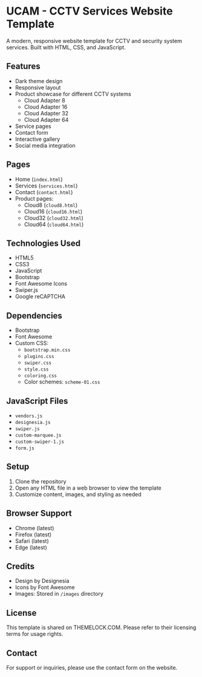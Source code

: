 # UCAM - CCTV Services Website Template

A modern, responsive website template for CCTV and security system services. Built with HTML, CSS, and JavaScript.

## Features

- Dark theme design
- Responsive layout
- Product showcase for different CCTV systems
  - Cloud Adapter 8
  - Cloud Adapter 16
  - Cloud Adapter 32
  - Cloud Adapter 64
- Service pages
- Contact form
- Interactive gallery
- Social media integration

## Pages

- Home (`index.html`)
- Services (`services.html`)
- Contact (`contact.html`)
- Product pages:
  - Cloud8 (`cloud8.html`)
  - Cloud16 (`cloud16.html`)
  - Cloud32 (`cloud32.html`)
  - Cloud64 (`cloud64.html`)

## Technologies Used

- HTML5
- CSS3
- JavaScript
- Bootstrap
- Font Awesome Icons
- Swiper.js
- Google reCAPTCHA

## Dependencies

- Bootstrap
- Font Awesome
- Custom CSS:
  - `bootstrap.min.css`
  - `plugins.css`
  - `swiper.css`
  - `style.css`
  - `coloring.css`
  - Color schemes: `scheme-01.css`

## JavaScript Files

- `vendors.js`
- `designesia.js`
- `swiper.js`
- `custom-marquee.js`
- `custom-swiper-1.js`
- `form.js`

## Setup

1. Clone the repository
2. Open any HTML file in a web browser to view the template
3. Customize content, images, and styling as needed

## Browser Support

- Chrome (latest)
- Firefox (latest)
- Safari (latest)
- Edge (latest)

## Credits

- Design by Designesia
- Icons by Font Awesome
- Images: Stored in `/images` directory

## License

This template is shared on THEMELOCK.COM. Please refer to their licensing terms for usage rights.

## Contact

For support or inquiries, please use the contact form on the website.
